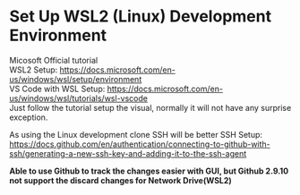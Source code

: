 # Set Up WSL2 (Linux) Development Environment 

Micosoft Official tutorial <br/>
WSL2 Setup: https://docs.microsoft.com/en-us/windows/wsl/setup/environment <br/>
VS Code with WSL Setup: https://docs.microsoft.com/en-us/windows/wsl/tutorials/wsl-vscode <br/>
Just follow the tutorial setup the visual, normally it will not have any surprise exception.

As using the Linux development clone SSH will be better
SSH Setup: https://docs.github.com/en/authentication/connecting-to-github-with-ssh/generating-a-new-ssh-key-and-adding-it-to-the-ssh-agent

**Able to use Github to track the changes easier with GUI, but Github 2.9.10 not support the discard changes for Network Drive(WSL2)**

